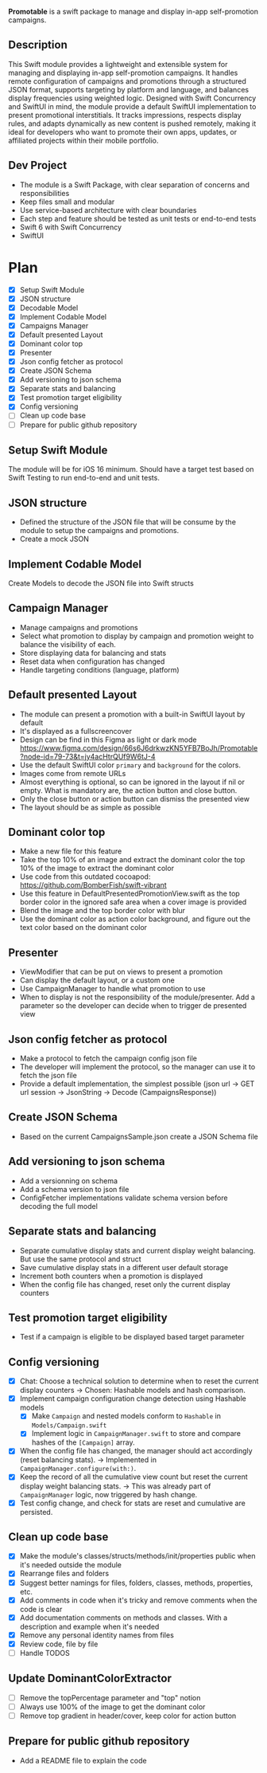 **Promotable** is a swift package to manage and display in-app self-promotion campaigns.

## Description
This Swift module provides a lightweight and extensible system for managing and displaying in-app self-promotion campaigns. It handles remote configuration of campaigns and promotions through a structured JSON format, supports targeting by platform and language, and balances display frequencies using weighted logic. Designed with Swift Concurrency and SwiftUI in mind, the module provide a default SwiftUI implementation to present promotional interstitials. It tracks impressions, respects display rules, and adapts dynamically as new content is pushed remotely, making it ideal for developers who want to promote their own apps, updates, or affiliated projects within their mobile portfolio.

## Dev Project
- The module is a Swift Package, with clear separation of concerns and responsibilities
- Keep files small and modular
- Use service-based architecture with clear boundaries
- Each step and feature should be tested as unit tests or end-to-end tests
- Swift 6 with Swift Concurrency
- SwiftUI

# Plan
- [x] Setup Swift Module
- [x] JSON structure
- [x] Decodable Model
- [x] Implement Codable Model
- [x] Campaigns Manager
- [x] Default presented Layout
- [x] Dominant color top
- [x] Presenter
- [x] Json config fetcher as protocol
- [x] Create JSON Schema
- [x] Add versioning to json schema
- [x] Separate stats and balancing
- [x] Test promotion target eligibility
- [x] Config versioning
- [ ] Clean up code base
- [ ] Prepare for public github repository

## Setup Swift Module
The module will be for iOS 16 minimum. 
Should have a target test based on Swift Testing to run end-to-end and unit tests.

## JSON structure
- Defined the structure of the JSON file that will be consume by the module to setup the campaigns and promotions.
- Create a mock JSON

## Implement Codable Model
Create Models to decode the JSON file into Swift structs

## Campaign Manager
- Manage campaigns and promotions
- Select what promotion to display by campaign and promotion weight to balance the visibility of each.
- Store displaying data for balancing and stats
- Reset data when configuration has changed
- Handle targeting conditions (language, platform)

## Default presented Layout
- The module can present a promotion with a built-in SwiftUI layout by default
- It's displayed as a fullscreencover
- Design can be find in this Figma as light or dark mode https://www.figma.com/design/66s6J6drkwzKN5YFB7BoJh/Promotable?node-id=79-73&t=jy4acHtrQUf9W6tJ-4
- Use the default SwiftUI color `primary` and `background` for the colors.
- Images come from remote URLs
- Almost everything is optional, so can be ignored in the layout if nil or empty. What is mandatory are, the action button and close button.
- Only the close button or action button can dismiss the presented view
- The layout should be as simple as possible

## Dominant color top
- Make a new file for this feature
- Take the top 10% of an image and extract the dominant color the top 10% of the image to extract the dominant color
- Use code from this outdated cocoapod: https://github.com/BomberFish/swift-vibrant
- Use this feature in DefaultPresentedPromotionView.swift as the top border color in the ignored safe area when a cover image is provided
- Blend the image and the top border color with blur
- Use the dominant color as action color background, and figure out the text color based on the dominant color

## Presenter
- ViewModifier that can be put on views to present a promotion
- Can display the default layout, or a custom one
- Use CampaignManager to handle what promotion to use
- When to display is not the responsibility of the module/presenter. Add a parameter so the developer can decide when to trigger de presented view

## Json config fetcher as protocol
- Make a protocol to fetch the campaign config json file
- The developer will implement the protocol, so the manager can use it to fetch the json file
- Provide a default implementation, the simplest possible (json url -> GET url session -> JsonString -> Decode (CampaignsResponse))

## Create JSON Schema
- Based on the current CampaignsSample.json create a JSON Schema file

## Add versioning to json schema
- Add a versionning on schema
- Add a schema version to json file
- ConfigFetcher implementations validate schema version before decoding the full model

## Separate stats and balancing
- Separate cumulative display stats and current display weight balancing. But use the same protocol and struct
- Save cumulative display stats in a different user default storage
- Increment both counters when a promotion is displayed
- When the config file has changed, reset only the current display counters

## Test promotion target eligibility
- Test if a campaign is eligible to be displayed based target parameter

## Config versioning
- [x] Chat: Choose a technical solution to determine when to reset the current display counters -> Chosen: Hashable models and hash comparison.
- [x] Implement campaign configuration change detection using Hashable models
  - [x] Make `Campaign` and nested models conform to `Hashable` in `Models/Campaign.swift`
  - [x] Implement logic in `CampaignManager.swift` to store and compare hashes of the `[Campaign]` array.
- [x] When the config file has changed, the manager should act accordingly (reset balancing stats). -> Implemented in `CampaignManager.configure(with:)`.
- [x] Keep the record of all the cumulative view count but reset the current display weight balancing stats. -> This was already part of `CampaignManager` logic, now triggered by hash change.
- [x] Test config change, and check for stats are reset and cumulative are persisted.

## Clean up code base
- [x] Make the module's classes/structs/methods/init/properties public when it's needed outside the module
- [x] Rearrange files and folders
- [x] Suggest better namings for files, folders, classes, methods, properties, etc.
- [x] Add comments in code when it's tricky and remove comments when the code is clear
- [x] Add documentation comments on methods and classes. With a description and example when it's needed
- [x] Remove any personal identity names from files
- [x] Review code, file by file
- [ ] Handle TODOS

## Update DominantColorExtractor
- [ ] Remove the topPercentage parameter and "top" notion
- [ ] Always use 100% of the image to get the dominant color
- [ ] Remove top gradient in header/cover, keep color for action button

## Prepare for public github repository
- Add a README file to explain the code
